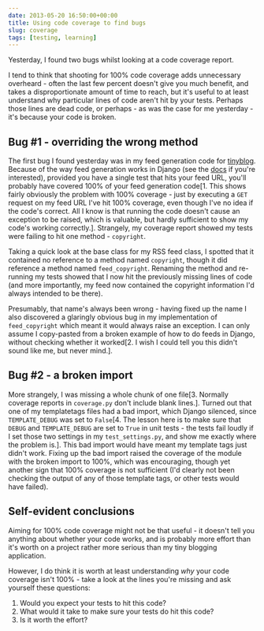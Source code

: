 ```yaml
---
date: 2013-05-20 16:50:00+00:00
title: Using code coverage to find bugs
slug: coverage
tags: [testing, learning]
---
```


Yesterday, I found two bugs whilst looking at a code coverage report.

I tend to think that shooting for 100% code coverage adds unnecessary
overheard - often the last few percent doesn't give you much benefit,
and takes a disproportionate amount of time to reach, but it's useful
to at least understand why particular lines of code aren't hit by
your tests. Perhaps those lines are dead code, or perhaps - as was
the case for me yesterday - it's because your code is broken.

<!-- more -->


## Bug #1 - overriding the wrong method


The first bug I found yesterday was in my feed generation code for
[tinyblog](https://github.com/dominicrodger/tinyblog/). Because of
the way feed generation works in Django (see the
[docs](https://docs.djangoproject.com/en/dev/ref/contrib/syndication/)
if you're interested), provided you have a single test that hits your
feed URL, you'll probably have covered 100% of your feed generation
code[1. This shows fairly obviously the problem with 100% coverage -
just by executing a `GET` request on my feed URL I've hit 100%
coverage, even though I've no idea if the code's correct. All I know
is that running the code doesn't cause an exception to be raised,
which is valuable, but hardly sufficient to show my code's working
correctly.]. Strangely, my coverage report showed my tests were
failing to hit one method - `copyright`.

Taking a quick look at the base class for my RSS feed class, I
spotted that it contained no reference to a method named `copyright`,
though it did reference a method named `feed_copyright`. Renaming the
method and re-running my tests showed that I now hit the previously
missing lines of code (and more importantly, my feed now contained
the copyright information I'd always intended to be there).

Presumably, that name's always been wrong - having fixed up the name
I also discovered a glaringly obvious bug in my implementation of
`feed_copyright` which meant it would always raise an exception. I
can only assume I copy-pasted from a broken example of how to do
feeds in Django, without checking whether it worked[2. I wish I could
tell you this didn't sound like me, but never mind.].


## Bug #2 - a broken import


More strangely, I was missing a whole chunk of one file[3. Normally
coverage reports in `coverage.py` don't include blank lines.]. Turned
out that one of my templatetags files had a bad import, which Django
silenced, since `TEMPLATE_DEBUG` was set to `False`[4. The lesson
here is to make sure that `DEBUG` and `TEMPLATE_DEBUG` are set to
`True` in unit tests - the tests fail loudly if I set those two
settings in my `test_settings.py`, and show me exactly where the
problem is.]. This bad import would have meant my template tags just
didn't work. Fixing up the bad import raised the coverage of the
module with the broken import to 100%, which was encouraging, though
yet another sign that 100% coverage is not sufficient (I'd clearly
not been checking the output of any of those template tags, or other
tests would have failed).


## Self-evident conclusions


Aiming for 100% code coverage might not be that useful - it doesn't
tell you anything about whether your code works, and is probably more
effort than it's worth on a project rather more serious than my tiny
blogging application.

However, I do think it is worth at least understanding _why_ your
code coverage isn't 100% - take a look at the lines you're missing
and ask yourself these questions:

1. Would you expect your tests to hit this code?
2. What would it take to make sure your tests do hit this code?
3. Is it worth the effort?
